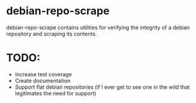 # debian-repo-scrape

debian-repo-scrape contains utilities for verifying the integrity of a debian repository and scraping its contents.

# TODO:
- Increase test coverage
- Create documentation
- Support flat debian repositories (if I ever get to see one in the wild that legitimates the need for support)
